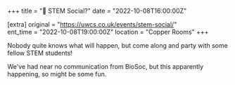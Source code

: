 +++
title = "🥳 STEM Social?"
date = "2022-10-08T16:00:00Z"

[extra]
original = "https://uwcs.co.uk/events/stem-social/"    
ent_time = "2022-10-08T19:00:00Z"
location = "Copper Rooms"
+++

Nobody quite knows what will happen, but come along and party with some fellow STEM students!

We've had near no communication from BioSoc, but this apparently happening, so might be some fun.

